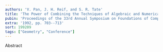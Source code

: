 ```yaml
---
authors: 'V. Pan, J. H. Reif, and S. R. Tate'
title: 'The Power of Combining the Techniques of Algebraic and Numerical Computing: Improved Approximate Multipoint Polynomial Evaluation and Improved Multipole Algorithms'
pubin: 'Proceedings of the 33rd Annual Symposium on Foundations of Computer Science (FOCS)'
extra: '1992, pp. 703--713'
sort: 199209
tags: ["Geometry", "Conference"]
---
```

Abstract
